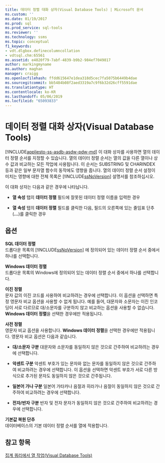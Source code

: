 ```yaml
---
title: 데이터 정렬 대화 상자(Visual Database Tools) | Microsoft 문서
ms.custom: ''
ms.date: 01/19/2017
ms.prod: sql
ms.prod_service: sql-tools
ms.reviewer: ''
ms.technology: ssms
ms.topic: conceptual
f1_keywords:
- vdt.dlgbox.definecolumncollation
- vdtsql.chm:65561
ms.assetid: e4020f79-7abf-4839-b9b2-984ef7049817
author: markingmyname
ms.author: maghan
manager: craigg
ms.openlocfilehash: ffdd615647e1dea318d5cec7fa5075b6449b4dae
ms.sourcegitcommit: bb5484b08f2aed3319a7c9f6b32d26cff5591dae
ms.translationtype: HT
ms.contentlocale: ko-KR
ms.lasthandoff: 05/06/2019
ms.locfileid: "65093833"
---
```

# <a name="collation-dialog-box-visual-database-tools"></a>데이터 정렬 대화 상자(Visual Database Tools)
[!INCLUDE[appliesto-ss-asdb-asdw-pdw-md](../../includes/appliesto-ss-asdb-asdw-pdw-md.md)]
이 대화 상자를 사용하면 열의 데이터 정렬 순서를 지정할 수 있습니다. 열의 데이터 정렬 순서는 열의 값을 다른 열이나 상수 값과 비교하는 모든 작업에 사용됩니다. 이 순서는 SUBSTRING 및 CHARINDEX 등과 같은 일부 문자열 함수의 동작에도 영향을 줍니다. 열의 데이터 정렬 순서 설정이 미치는 영향에 대한 전체 목록은 [!INCLUDE[ssNoVersion](../../includes/ssnoversion-md.md)] 설명서를 참조하십시오.  
  
이 대화 상자는 다음과 같은 경우에 나타납니다.  
  
-   **열 속성** 탭의 **데이터 정렬** 필드에 잘못된 데이터 정렬 이름을 입력한 경우  
  
-   **열 속성** 탭의 **데이터 정렬** 필드를 클릭한 다음, 필드의 오른쪽에 있는 줄임표 단추(**...**)를 클릭한 경우  
  
## <a name="options"></a>옵션  
**SQL 데이터 정렬**  
드롭다운 목록의 [!INCLUDE[ssNoVersion](../../includes/ssnoversion-md.md)] 에 정의되어 있는 데이터 정렬 순서 중에서 하나를 선택합니다.  
  
**Windows 데이터 정렬**  
드롭다운 목록의 Windows에 정의되어 있는 데이터 정렬 순서 중에서 하나를 선택합니다.  
  
**이진 정렬**  
문자 값의 이진 코드를 사용하여 비교하려는 경우에 선택합니다. 이 옵션을 선택하면 특정 영문자 비교 옵션을 사용할 수 없게 됩니다. 예를 들어, 대문자와 소문자는 이진 인코딩이 서로 다르므로 대/소문자를 구분하지 않고 비교하는 옵션을 사용할 수 없습니다. **Windows 데이터 정렬**을 선택한 경우에만 적용됩니다.  
  
**사전 정렬**  
영문자 비교 옵션을 사용합니다. **Windows 데이터 정렬**을 선택한 경우에만 적용됩니다. 영문자 비교 옵션은 다음과 같습니다.  
  
-   **대/소문자 구분** 대문자와 소문자를 동일하지 않은 것으로 간주하여 비교하려는 경우에 선택합니다.  
  
-   **악센트 구분** 악센트 부호가 있는 문자와 없는 문자를 동일하지 않은 것으로 간주하여 비교하려는 경우에 선택합니다. 이 옵션을 선택하면 악센트 부호가 서로 다른 방식으로 추가된 문자도 동일하지 않은 것으로 간주됩니다.  
  
-   **일본어 가나 구분** 일본어 가타카나 음절과 히라가나 음절이 동일하지 않은 것으로 간주하여 비교하려는 경우에 선택합니다.  
  
-   **전자/반자 구분** 반자 및 전자 문자가 동일하지 않은 것으로 간주하여 비교하려는 경우에 선택합니다.  
  
**기본값 복원 단추**  
데이터베이스의 기본 데이터 정렬 순서를 열에 적용합니다.  
  
## <a name="see-also"></a>참고 항목  
[집계 쿼리에서 열 작업&#40;Visual Database Tools&#41;](../../ssms/visual-db-tools/work-with-columns-in-aggregate-queries-visual-database-tools.md)  
  
